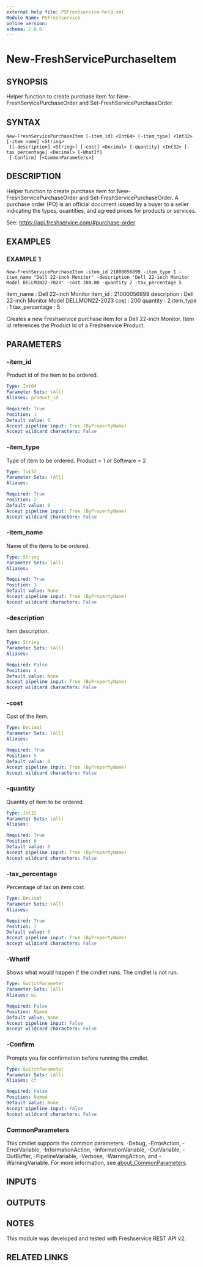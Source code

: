 ```yaml
---
external help file: PSFreshservice-help.xml
Module Name: PSFreshservice
online version:
schema: 2.0.0
---
```


# New-FreshServicePurchaseItem

## SYNOPSIS
Helper function to create purchase item for New-FreshServicePurchaseOrder and Set-FreshServicePurchaseOrder.

## SYNTAX

```
New-FreshServicePurchaseItem [-item_id] <Int64> [-item_type] <Int32> [-item_name] <String>
 [[-description] <String>] [-cost] <Decimal> [-quantity] <Int32> [-tax_percentage] <Decimal> [-WhatIf]
 [-Confirm] [<CommonParameters>]
```

## DESCRIPTION
Helper function to create purchase item for New-FreshServicePurchaseOrder and Set-FreshServicePurchaseOrder.
A
purchase order (PO) is an official document issued by a buyer to a seller indicating
the types, quantities, and agreed prices for products or services.

See: https://api.freshservice.com/#purchase-order

## EXAMPLES

### EXAMPLE 1
```
New-FreshServicePurchaseItem -item_id 21000056899 -item_type 1 -item_name "Dell 22-inch Monitor" -description 'Dell 22-inch Monitor Model DELLMON22-2023' -cost 200.00 -quantity 2 -tax_percentage 5
```

item_name      : Dell 22-inch Monitor
item_id        : 21000056899
description    : Dell 22-inch Monitor Model DELLMON22-2023
cost           : 200
quantity       : 2
item_type      : 1
tax_percentage : 5

Creates a new Freshservice purchase item for a Dell 22-inch Monitor. 
Item id references the Product Id of a Freshservice Product.

## PARAMETERS

### -item_id
Product id of the item to be ordered.

```yaml
Type: Int64
Parameter Sets: (All)
Aliases: product_id

Required: True
Position: 1
Default value: 0
Accept pipeline input: True (ByPropertyName)
Accept wildcard characters: False
```

### -item_type
Type of item to be ordered.
Product = 1 or Software = 2

```yaml
Type: Int32
Parameter Sets: (All)
Aliases:

Required: True
Position: 2
Default value: 0
Accept pipeline input: True (ByPropertyName)
Accept wildcard characters: False
```

### -item_name
Name of the items to be ordered.

```yaml
Type: String
Parameter Sets: (All)
Aliases:

Required: True
Position: 3
Default value: None
Accept pipeline input: True (ByPropertyName)
Accept wildcard characters: False
```

### -description
Item description.

```yaml
Type: String
Parameter Sets: (All)
Aliases:

Required: False
Position: 4
Default value: None
Accept pipeline input: True (ByPropertyName)
Accept wildcard characters: False
```

### -cost
Cost of the item.

```yaml
Type: Decimal
Parameter Sets: (All)
Aliases:

Required: True
Position: 5
Default value: 0
Accept pipeline input: True (ByPropertyName)
Accept wildcard characters: False
```

### -quantity
Quantity of item to be ordered.

```yaml
Type: Int32
Parameter Sets: (All)
Aliases:

Required: True
Position: 6
Default value: 0
Accept pipeline input: True (ByPropertyName)
Accept wildcard characters: False
```

### -tax_percentage
Percentage of tax on item cost.

```yaml
Type: Decimal
Parameter Sets: (All)
Aliases:

Required: True
Position: 7
Default value: 0
Accept pipeline input: True (ByPropertyName)
Accept wildcard characters: False
```

### -WhatIf
Shows what would happen if the cmdlet runs.
The cmdlet is not run.

```yaml
Type: SwitchParameter
Parameter Sets: (All)
Aliases: wi

Required: False
Position: Named
Default value: None
Accept pipeline input: False
Accept wildcard characters: False
```

### -Confirm
Prompts you for confirmation before running the cmdlet.

```yaml
Type: SwitchParameter
Parameter Sets: (All)
Aliases: cf

Required: False
Position: Named
Default value: None
Accept pipeline input: False
Accept wildcard characters: False
```

### CommonParameters
This cmdlet supports the common parameters: -Debug, -ErrorAction, -ErrorVariable, -InformationAction, -InformationVariable, -OutVariable, -OutBuffer, -PipelineVariable, -Verbose, -WarningAction, and -WarningVariable. For more information, see [about_CommonParameters](http://go.microsoft.com/fwlink/?LinkID=113216).

## INPUTS

## OUTPUTS

## NOTES
This module was developed and tested with Freshservice REST API v2.

## RELATED LINKS
